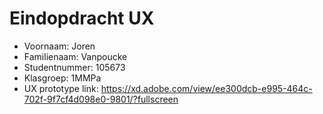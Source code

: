 # Eindopdracht UX

- Voornaam: Joren
- Familienaam: Vanpoucke
- Studentnummer: 105673
- Klasgroep: 1MMPa
- UX prototype link: 
https://xd.adobe.com/view/ee300dcb-e995-464c-702f-9f7cf4d098e0-9801/?fullscreen